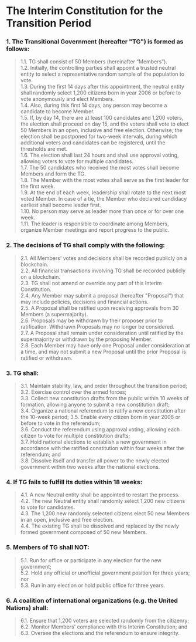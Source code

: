 # The Interim Constitution for the Transition Period

### 1. The Transitional Government (hereafter "TG") is formed as follows:

> 1.1. TG shall consist of 50 Members (hereinafter “Members”).  
> 1.2. Initially, the controlling parties shall appoint a trusted neutral entity to select a representative random sample of the population to vote.   
> 1.3. During the first 14 days after this appointment, the neutral entity shall randomly select 1,200 citizens born in year 2006 or before to vote anonymously and elect Members.  
> 1.4. Also, during this first 14 days, any person may become a candidate to become Member.  
> 1.5. If, by day 14, there are at least 100 candidates and 1,200 voters, the election shall proceed on day 15, and the voters shall vote to elect 50 Members in an open, inclusive and free election. Otherwise, the election shall be postponed for two-week intervals, during which additional voters and candidates can be registered, until the thresholds are met.  
> 1.6. The election shall last 24 hours and shall use approval voting, allowing voters to vote for multiple candidates.  
> 1.7. The 50 candidates who received the most votes shall become Members and form the TG.  
> 1.8. The Member with the most votes shall serve as the first leader for the first week.  
> 1.9. At the end of each week, leadership shall rotate to the next most voted Member. In case of a tie, the Member who declared candidacy earliest shall become leader first.  
> 1.10. No person may serve as leader more than once or for over one week.  
> 1.11. The leader is responsible to coordinate among Members, organize Member meetings and report progress to the public.


### 2. The decisions of TG shall comply with the following:

> 2.1. All Members' votes and decisions shall be recorded publicly on a blockchain.  
> 2.2. All financial transactions involving TG shall be recorded publicly on a blockchain.  
> 2.3. TG shall not amend or override any part of this Interim Constitution.  
> 2.4. Any Member may submit a proposal (hereafter "Proposal") that may include policies, decisions and financial actions.  
> 2.5. A Proposal shall be ratified upon receiving approvals from 30 Members (a supermajority).  
> 2.6. Proposals may be withdrawn by their proposer prior to ratification. Withdrawn Proposals may no longer be considered.  
> 2.7. A Proposal shall remain under consideration until ratified by the supermajority or withdrawn by the proposing Member.  
> 2.8. Each Member may have only one Proposal under consideration at a time, and may not submit a new Proposal until the prior Proposal is ratified or withdrawn.


### 3. TG shall:

> 3.1. Maintain stability, law, and order throughout the transition period;  
> 3.2. Exercise control over the armed forces;  
> 3.3. Collect new constitution drafts from the public within 10 weeks of formation, allowing anyone to submit a new constitution draft;  
> 3.4. Organize a national referendum to ratify a new constitution after the 10-week period;
> 3.5. Enable every citizen born in year 2006 or before to vote in the referendum;   
> 3.6. Conduct the referendum using approval voting, allowing each citizen to vote for multiple constitution drafts;  
> 3.7. Hold national elections to establish a new government in accordance with the ratified constitution within four weeks after the referendum; and  
> 3.8. Dissolve itself and transfer all power to the newly elected government within two weeks after the national elections. 


### 4. If TG fails to fulfill its duties within 18 weeks:

> 4.1. A new Neutral entity shall be appointed to restart the process.  
> 4.2. The new Neutral entity shall randomly select 1,200 new citizens to vote for candidates.  
> 4.3. The 1,200 new randomly selected citizens elect 50 new Members in an open, inclusive and free election.  
> 4.4. The existing TG shall be dissolved and replaced by the newly formed government composed of 50 new Members.


### 5. Members of TG shall NOT:

> 5.1. Run for office or participate in any election for the new government;  
> 5.2. Hold any official or unofficial government position for three years; nor  
> 5.3. Run in any election or hold public office for three years.

### 6. A coalition of international organizations (e.g. the United Nations) shall:

> 6.1. Ensure that 1,200 voters are selected randomly from the citizenry;  
> 6.2. Monitor Members' compliance with this Interim Constitution; and  
> 6.3. Oversee the elections and the referendum to ensure integrity.
